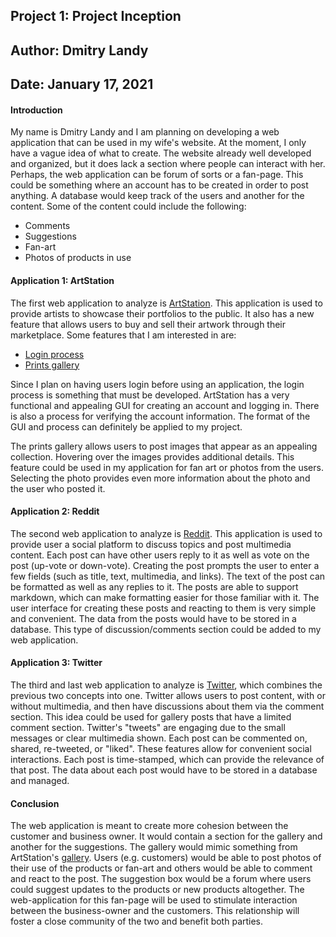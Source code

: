 ## Project 1: Project Inception
## Author: Dmitry Landy
## Date: January 17, 2021

#### Introduction

My name is Dmitry Landy and I am planning on developing a web application that can be used in my wife's website. At the moment, I only have a vague idea of what to create. The website already well developed and organized, but it does lack a section where people can interact with her. Perhaps, the web application can be forum of sorts or a fan-page. This could be something where an account has to be created in order to post anything. A database would keep track of the users and another for the content. Some of the content could include the following:

- Comments
- Suggestions
- Fan-art
- Photos of products in use


#### Application 1: ArtStation

The first web application to analyze is [ArtStation](https://www.artstation.com/about). This application is used to provide artists to showcase their portfolios to the public. It also has a new feature that allows users to buy and sell their artwork through their marketplace. Some features that I am interested in are:

- [Login process](https://www.artstation.com/registration/signup)
- [Prints gallery](https://www.artstation.com/prints)

Since I plan on having users login before using an application, the login process is something that must be developed. ArtStation has a very functional and appealing GUI for creating an account and logging in. There is also a process for verifying the account information. The format of the GUI and process can definitely be applied to my project.

The prints gallery allows users to post images that appear as an appealing collection. Hovering over the images provides additional details. This feature could be used in my application for fan art or photos from the users. Selecting the photo provides even more information about the photo and the user who posted it.

#### Application 2: Reddit

The second web application to analyze is [Reddit](https://www.reddit.com/). This application is used to provide user a social platform to discuss topics and post multimedia content. Each post can have other users reply to it as well as vote on the post (up-vote or down-vote). Creating the post prompts the user to enter a few fields (such as title, text, multimedia, and links). The text of the post can be formatted as well as any replies to it. The posts are able to support markdown, which can make formatting easier for those familiar with it. The user interface for creating these posts and reacting to them is very simple and convenient. The data from the posts would have to be stored in a database. This type of discussion/comments section could be added to my web application.

#### Application 3: Twitter

The third and last web application to analyze is [Twitter](https://twitter.com/explore), which combines the previous two concepts into one. Twitter allows users to post content, with or without multimedia, and then have discussions about them via the comment section. This idea could be used for gallery posts that have a limited comment section. Twitter's "tweets" are engaging due to the small messages or clear multimedia shown. Each post can be commented on, shared, re-tweeted, or "liked". These features allow for convenient social interactions. Each post is time-stamped, which can provide the relevance of that post. The data about each post would have to be stored in a database and managed. 

#### Conclusion

The web application is meant to create more cohesion between the customer and business owner. It would contain a section for the gallery and another for the suggestions. The gallery would mimic something from ArtStation's [gallery](https://www.artstation.com/prints). Users (e.g. customers) would be able to post photos of their use of the products or fan-art and others would be able to comment and react to the post. The suggestion box would be a forum where users could suggest updates to the products or new products altogether. The web-application for this fan-page will be used to stimulate interaction between the business-owner and the customers. This relationship will foster a close community of the two and benefit both parties. 





